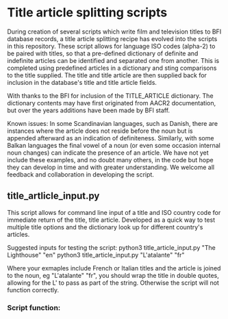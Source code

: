 # Title article splitting scripts

During creation of several scripts which write film and television titles to BFI database records, a title article splitting recipe has evolved into the scripts in this repository. These script allows for language ISO codes (alpha-2) to be paired with titles, so that a pre-defined dictionary of definite and indefinite articles can be identified and separated one from another. This is completed using predefined articles in a dictionary and sting comparisons to the title supplied.  The title and title article are then supplied back for inclusion in the database's title and title article fields.

With thanks to the BFI for inclusion of the TITLE_ARTICLE dictionary. The dictionary contents may have first originated from AACR2 documentation, but over the years additions have been made by BFI staff.

Known issues: In some Scandinavian languages, such as Danish, there are instances where the article does not reside before the noun but is appended afterward as an indication of definiteness. Similarly, with some Balkan languages the final vowel of a noun (or even some occasion internal noun changes) can indicate the presence of an article. We have not yet include these examples, and no doubt many others, in the code but hope they can develop in time and with greater understanding. We welcome all feedback and collaboration in developing the script.

## title_artlicle_input.py

This script allows for command line input of a title and ISO country code for immediate return of the title, title article. Developed as a quick way to test multiple title options and the dictionary look up for different country's articles.

Suggested inputs for testing the script:
python3 title_article_input.py "The Lighthouse" "en"
python3 title_article_input.py "L'atalante" "fr"

Where your exmaples include French or Italian titles and the article is joined to the noun, eg "L'atalante" "fr", you should wrap the title in double quotes, allowing for the L' to pass as part of the string. Otherwise the script will not function correctly.

### Script function:

